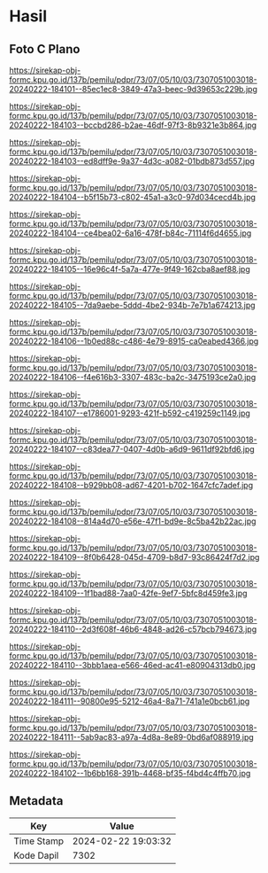 # Hasil

## Foto C Plano

https://sirekap-obj-formc.kpu.go.id/137b/pemilu/pdpr/73/07/05/10/03/7307051003018-20240222-184101--85ec1ec8-3849-47a3-beec-9d39653c229b.jpg

https://sirekap-obj-formc.kpu.go.id/137b/pemilu/pdpr/73/07/05/10/03/7307051003018-20240222-184103--bccbd286-b2ae-46df-97f3-8b9321e3b864.jpg

https://sirekap-obj-formc.kpu.go.id/137b/pemilu/pdpr/73/07/05/10/03/7307051003018-20240222-184103--ed8dff9e-9a37-4d3c-a082-01bdb873d557.jpg

https://sirekap-obj-formc.kpu.go.id/137b/pemilu/pdpr/73/07/05/10/03/7307051003018-20240222-184104--b5f15b73-c802-45a1-a3c0-97d034cecd4b.jpg

https://sirekap-obj-formc.kpu.go.id/137b/pemilu/pdpr/73/07/05/10/03/7307051003018-20240222-184104--ce4bea02-6a16-478f-b84c-71114f6d4655.jpg

https://sirekap-obj-formc.kpu.go.id/137b/pemilu/pdpr/73/07/05/10/03/7307051003018-20240222-184105--16e96c4f-5a7a-477e-9f49-162cba8aef88.jpg

https://sirekap-obj-formc.kpu.go.id/137b/pemilu/pdpr/73/07/05/10/03/7307051003018-20240222-184105--7da9aebe-5ddd-4be2-934b-7e7b1a674213.jpg

https://sirekap-obj-formc.kpu.go.id/137b/pemilu/pdpr/73/07/05/10/03/7307051003018-20240222-184106--1b0ed88c-c486-4e79-8915-ca0eabed4366.jpg

https://sirekap-obj-formc.kpu.go.id/137b/pemilu/pdpr/73/07/05/10/03/7307051003018-20240222-184106--f4e616b3-3307-483c-ba2c-3475193ce2a0.jpg

https://sirekap-obj-formc.kpu.go.id/137b/pemilu/pdpr/73/07/05/10/03/7307051003018-20240222-184107--e1786001-9293-421f-b592-c419259c1149.jpg

https://sirekap-obj-formc.kpu.go.id/137b/pemilu/pdpr/73/07/05/10/03/7307051003018-20240222-184107--c83dea77-0407-4d0b-a6d9-9611df92bfd6.jpg

https://sirekap-obj-formc.kpu.go.id/137b/pemilu/pdpr/73/07/05/10/03/7307051003018-20240222-184108--b929bb08-ad67-4201-b702-1647cfc7adef.jpg

https://sirekap-obj-formc.kpu.go.id/137b/pemilu/pdpr/73/07/05/10/03/7307051003018-20240222-184108--814a4d70-e56e-47f1-bd9e-8c5ba42b22ac.jpg

https://sirekap-obj-formc.kpu.go.id/137b/pemilu/pdpr/73/07/05/10/03/7307051003018-20240222-184109--8f0b6428-045d-4709-b8d7-93c86424f7d2.jpg

https://sirekap-obj-formc.kpu.go.id/137b/pemilu/pdpr/73/07/05/10/03/7307051003018-20240222-184109--1f1bad88-7aa0-42fe-9ef7-5bfc8d459fe3.jpg

https://sirekap-obj-formc.kpu.go.id/137b/pemilu/pdpr/73/07/05/10/03/7307051003018-20240222-184110--2d3f608f-46b6-4848-ad26-c57bcb794673.jpg

https://sirekap-obj-formc.kpu.go.id/137b/pemilu/pdpr/73/07/05/10/03/7307051003018-20240222-184110--3bbb1aea-e566-46ed-ac41-e80904313db0.jpg

https://sirekap-obj-formc.kpu.go.id/137b/pemilu/pdpr/73/07/05/10/03/7307051003018-20240222-184111--90800e95-5212-46a4-8a71-741a1e0bcb61.jpg

https://sirekap-obj-formc.kpu.go.id/137b/pemilu/pdpr/73/07/05/10/03/7307051003018-20240222-184111--5ab9ac83-a97a-4d8a-8e89-0bd6af088919.jpg

https://sirekap-obj-formc.kpu.go.id/137b/pemilu/pdpr/73/07/05/10/03/7307051003018-20240222-184102--1b6bb168-391b-4468-bf35-f4bd4c4ffb70.jpg


## Metadata

| Key        | Value               |
| ---------- | ------------------- |
| Time Stamp | 2024-02-22 19:03:32 |
| Kode Dapil | 7302                |



